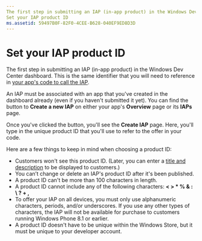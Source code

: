 ```yaml
---
The first step in submitting an IAP (in-app product) in the Windows Dev Center dashboard.
Set your IAP product ID
ms.assetid: 59497B0F-82F0-4CEE-B628-040EF9ED8D3D
---
```


# Set your IAP product ID


The first step in submitting an IAP (in-app product) in the Windows Dev Center dashboard. This is the same identifier that you will need to reference in [your app's code to call the IAP](https://msdn.microsoft.com/library/windows/apps/mt219684).

An IAP must be associated with an app that you've created in the dashboard already (even if you haven't submitted it yet). You can find the button to **Create a new IAP** on either your app's **Overview** page or its **IAPs** page.

Once you've clicked the button, you'll see the **Create IAP** page. Here, you'll type in the unique product ID that you'll use to refer to the offer in your code.

Here are a few things to keep in mind when choosing a product ID:

-   Customers won't see this product ID. (Later, you can enter a [title and description](create-iap-descriptions.md) to be displayed to customers.)
-   You can’t change or delete an IAP's product ID after it's been published.
-   A product ID can't be more than 100 characters in length.
-   A product ID cannot include any of the following characters: **&lt; &gt; \* % & : \\ ? + ,**
-   To offer your IAP on all devices, you must only use alphanumeric characters, periods, and/or underscores. If you use any other types of characters, the IAP will not be available for purchase to customers running Windows Phone 8.1 or earlier.
-   A product ID doesn't have to be unique within the Windows Store, but it must be unique to your developer account.

 

 




<!--HONumber=Mar16_HO1-->
